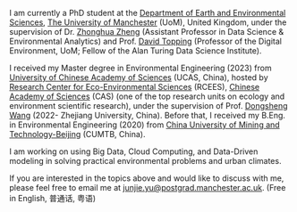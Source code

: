 I am currently a PhD student at the [Department of Earth and Environmental Sciences](https://www.ees.manchester.ac.uk/), [The University of Manchester](https://www.manchester.ac.uk/) (UoM), United Kingdom, under the supervision of Dr. [Zhonghua Zheng](https://zhonghuazheng.com/) (Assistant Professor in Data Science & Environmental Analytics) and Prof. [David Topping](https://research.manchester.ac.uk/en/persons/david.topping) (Professor of the Digital Environment, UoM; Fellow of the Alan Turing Data Science Institute). 

I received my Master degree in Environmental Engineering (2023) from [University of Chinese Academy of Sciences](https://www.ucas.ac.cn/) (UCAS, China), hosted by [Research Center for Eco-Environmental Sciences](http://www.rcees.cas.cn/) (RCEES), [Chinese Academy of Sciences](https://www.cas.cn/) (CAS) (one of the top research units on ecology and environment scientific research), under the supervision of Prof. [Dongsheng Wang](https://person.zju.edu.cn/0021195) (2022- Zhejiang University, China). Before that, I received my B.Eng. in Environmental Engineering (2020) from [China University of Mining and Technology-Beijing](https://www.cumtb.edu.cn/) (CUMTB, China).

I am working on using Big Data, Cloud Computing, and Data-Driven modeling in solving practical environmental problems and urban climates. 

If you are interested in the topics above and would like to discuss with me, please feel free to email me at [junjie.yu@postgrad.manchester.ac.uk](mailto:junjie.yu@postgrad.manchester.ac.uk). (Free in English, 普通话, 粤语)
